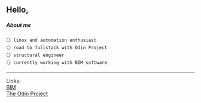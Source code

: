 Hello,  
---

##### About me
`⚪ linux and automation enthusiast `  
`⚪ road to fullstack with Odin Project `  
`⚪ structural engineer`  
`⚪ currently working with BIM software`



---
Links:  
[BIM]   
[The Odin Project]

[BIM]: https://en.wikipedia.org/wiki/Building_information_modeling
[The Odin Project]: https://www.theodinproject.com
